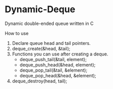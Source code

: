# Dynamic-Deque

Dynamic double-ended queue written in C

How to use
1. Declare queue head and tail pointers.
2. deque_create(&head, &tail);
3. Functions you can use after creating a deque.
   * deque_push_tail(&tail, element);
   * deque_push_head(&head, element);
   * deque_pop_tail(&tail, &element);
   * deque_pop_head(&head, &element);
4. deque_destroy(head, tail);
